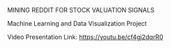 MINING REDDIT FOR STOCK VALUATION SIGNALS

Machine Learning and Data Visualization Project

Video Presentation Link: https://youtu.be/cf4gj2dqrR0
